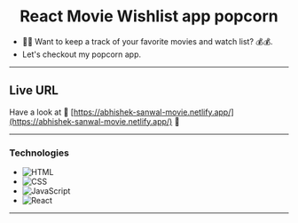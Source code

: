 <h1 align="center"> React Movie Wishlist app popcorn </h1>

- 🚀🚀 Want to keep a track of your favorite movies and watch list? 💰💰.
  </nbsp>
- Let's checkout my popcorn app.

---

## Live URL

Have a look at 🚀 [https://abhishek-sanwal-movie.netlify.app/](https://abhishek-sanwal-movie.netlify.app/) 🚀

---

### Technologies

- ![HTML](https://img.shields.io/badge/HTML5-E34F26?style=for-the-badge&)
- ![CSS](https://img.shields.io/badge/CSS3-1572B6?style=for-the-badge&logo=css3&logoColor=white)
- ![JavaScript](https://img.shields.io/badge/javascript-%23323330.svg?style=for-the-badge&logo=javascript&logoColor=%23F7DF1E)
- ![React](https://img.shields.io/badge/react-%2320232a.svg?style=for-the-badge&logo=react&logoColor=%2361DAFB)

---
